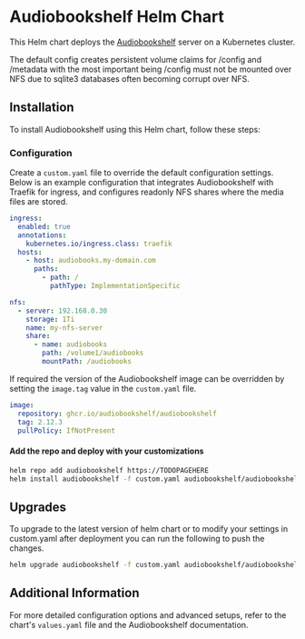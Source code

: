 # Audiobookshelf Helm Chart

This Helm chart deploys the [Audiobookshelf](https://audiobookshelf.org) server on a Kubernetes cluster. 

The default config creates persistent volume claims for /config and /metadata with the most important being /config must not be mounted over NFS due to sqlite3 databases often becoming corrupt over NFS.

## Installation

To install Audiobookshelf using this Helm chart, follow these steps:

### Configuration

Create a `custom.yaml` file to override the default configuration settings. Below is an example configuration that integrates Audiobookshelf with Traefik for ingress, and configures readonly NFS shares where the media files are stored.

```yaml
ingress:
  enabled: true
  annotations:
    kubernetes.io/ingress.class: traefik
  hosts:
    - host: audiobooks.my-domain.com
      paths:
        - path: /
          pathType: ImplementationSpecific

nfs:
  - server: 192.168.0.30
    storage: 1Ti
    name: my-nfs-server
    share:
      - name: audiobooks
        path: /volume1/audiobooks
        mountPath: /audiobooks
```

If required the version of the Audiobookshelf image can be overridden by setting the `image.tag` value in the `custom.yaml` file.

```yaml
image:
  repository: ghcr.io/audiobookshelf/audiobookshelf
  tag: 2.12.3
  pullPolicy: IfNotPresent
```

#### Add the repo and deploy with your customizations

```bash
helm repo add audiobookshelf https://TODOPAGEHERE
helm install audiobookshelf -f custom.yaml audiobookshelf/audiobookshelf
```

## Upgrades

To upgrade to the latest version of helm chart or to modify your settings in custom.yaml after deployment you can run the following to push the changes.

```bash
helm upgrade audiobookshelf -f custom.yaml audiobookshelf/audiobookshelf
```

## Additional Information

For more detailed configuration options and advanced setups, refer to the chart's `values.yaml` file and the Audiobookshelf documentation.
